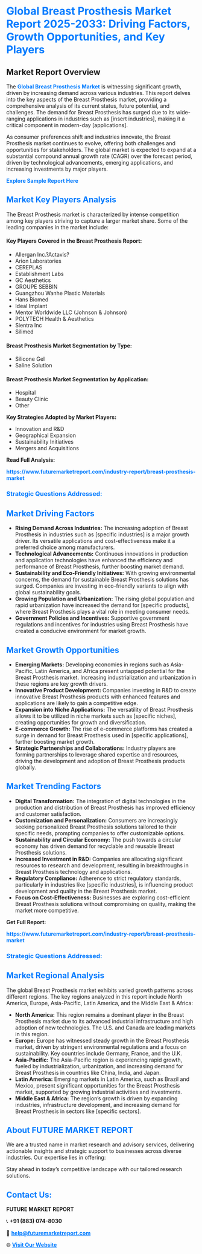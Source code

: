 <h1 style="color: #007BFF;">Global Breast Prosthesis Market Report 2025-2033: Driving Factors, Growth Opportunities, and Key Players</h1>

<section id="overview">
<h2>Market Report Overview</h2>
<p>The <a href="https://www.futuremarketreport.com/industry-report/breast-prosthesis-market" style="color: #007BFF; text-decoration: none;"><strong>Global Breast Prosthesis Market</strong></a> is witnessing significant growth, driven by increasing demand across various industries. This report delves into the key aspects of the Breast Prosthesis market, providing a comprehensive analysis of its current status, future potential, and challenges. The demand for Breast Prosthesis has surged due to its wide-ranging applications in industries such as [insert industries], making it a critical component in modern-day [applications].</p>
<p>As consumer preferences shift and industries innovate, the Breast Prosthesis market continues to evolve, offering both challenges and opportunities for stakeholders. The global market is expected to expand at a substantial compound annual growth rate (CAGR) over the forecast period, driven by technological advancements, emerging applications, and increasing investments by major players.</p>
</section>

<section id="overview">
<p><a href="https://www.futuremarketreport.com/request-sample/reportId=47269" style="color: #007BFF; text-decoration: none;"><strong>Explore Sample Report Here</strong></a></p>
</section>

<section id="key-players">
<h2 style="color: #007BFF;">Market Key Players Analysis</h2>
<p>The Breast Prosthesis market is characterized by intense competition among key players striving to capture a larger market share. Some of the leading companies in the market include:</p>
<h4>Key Players Covered in the Breast Prosthesis Report:</h4>
<ul><li>Allergan Inc.?Actavis?</li><li>Arion Laboratories</li><li>CEREPLAS</li><li>Establishment Labs</li><li>GC Aesthetics</li><li>GROUPE SEBBIN</li><li>Guangzhou Wanhe Plastic Materials</li><li>Hans Biomed</li><li>Ideal Implant</li><li>Mentor Worldwide LLC (Johnson &amp; Johnson)</li><li>POLYTECH Health &amp; Aesthetics</li><li>Sientra Inc</li><li>Silimed</li></ul>
<h4>Breast Prosthesis Market Segmentation by Type:</h4>
<ul><li>Silicone Gel</li><li>Saline Solution</li></ul>

<h4>Breast Prosthesis Market Segmentation by Application:</h4>
<ul><li>Hospital</li><li>Beauty Clinic</li><li>Other</li></ul>
<p><strong>Key Strategies Adopted by Market Players:</strong></p>
<ul>
<li>Innovation and R&D</li>
<li>Geographical Expansion</li>
<li>Sustainability Initiatives</li>
<li>Mergers and Acquisitions</li>
</ul>
</section>

<section>
<p><strong>Read Full Analysis: </strong></p><a href="https://www.futuremarketreport.com/industry-report/breast-prosthesis-market" style="color: #007BFF; text-decoration: none;"><strong>https://www.futuremarketreport.com/industry-report/breast-prosthesis-market</strong></a>
<h3 style="color: #007BFF;">Strategic Questions Addressed:</h3>
</section>

<section id="driving-factors">
<h2 style="color: #007BFF;">Market Driving Factors</h2>
<ul>
<li><strong>Rising Demand Across Industries:</strong> The increasing adoption of Breast Prosthesis in industries such as [specific industries] is a major growth driver. Its versatile applications and cost-effectiveness make it a preferred choice among manufacturers.</li>
<li><strong>Technological Advancements:</strong> Continuous innovations in production and application technologies have enhanced the efficiency and performance of Breast Prosthesis, further boosting market demand.</li>
<li><strong>Sustainability and Eco-Friendly Initiatives:</strong> With growing environmental concerns, the demand for sustainable Breast Prosthesis solutions has surged. Companies are investing in eco-friendly variants to align with global sustainability goals.</li>
<li><strong>Growing Population and Urbanization:</strong> The rising global population and rapid urbanization have increased the demand for [specific products], where Breast Prosthesis plays a vital role in meeting consumer needs.</li>
<li><strong>Government Policies and Incentives:</strong> Supportive government regulations and incentives for industries using Breast Prosthesis have created a conducive environment for market growth.</li>
</ul>
</section>

<section id="growth-opportunities">
<h2 style="color: #007BFF;">Market Growth Opportunities</h2>
<ul>
<li><strong>Emerging Markets:</strong> Developing economies in regions such as Asia-Pacific, Latin America, and Africa present untapped potential for the Breast Prosthesis market. Increasing industrialization and urbanization in these regions are key growth drivers.</li>
<li><strong>Innovative Product Development:</strong> Companies investing in R&D to create innovative Breast Prosthesis products with enhanced features and applications are likely to gain a competitive edge.</li>
<li><strong>Expansion into Niche Applications:</strong> The versatility of Breast Prosthesis allows it to be utilized in niche markets such as [specific niches], creating opportunities for growth and diversification.</li>
<li><strong>E-commerce Growth:</strong> The rise of e-commerce platforms has created a surge in demand for Breast Prosthesis used in [specific applications], further boosting market growth.</li>
<li><strong>Strategic Partnerships and Collaborations:</strong> Industry players are forming partnerships to leverage shared expertise and resources, driving the development and adoption of Breast Prosthesis products globally.</li>
</ul>
</section>

<section id="trending-factors">
<h2 style="color: #007BFF;">Market Trending Factors</h2>
<ul>
<li><strong>Digital Transformation:</strong> The integration of digital technologies in the production and distribution of Breast Prosthesis has improved efficiency and customer satisfaction.</li>
<li><strong>Customization and Personalization:</strong> Consumers are increasingly seeking personalized Breast Prosthesis solutions tailored to their specific needs, prompting companies to offer customizable options.</li>
<li><strong>Sustainability and Circular Economy:</strong> The push towards a circular economy has driven demand for recyclable and reusable Breast Prosthesis solutions.</li>
<li><strong>Increased Investment in R&D:</strong> Companies are allocating significant resources to research and development, resulting in breakthroughs in Breast Prosthesis technology and applications.</li>
<li><strong>Regulatory Compliance:</strong> Adherence to strict regulatory standards, particularly in industries like [specific industries], is influencing product development and quality in the Breast Prosthesis market.</li>
<li><strong>Focus on Cost-Effectiveness:</strong> Businesses are exploring cost-efficient Breast Prosthesis solutions without compromising on quality, making the market more competitive.</li>
</ul>
</section>

<section>
<p><strong>Get Full Report: </strong></p><a href="https://www.futuremarketreport.com/industry-report/breast-prosthesis-market" style="color: #007BFF; text-decoration: none;"><strong>https://www.futuremarketreport.com/industry-report/breast-prosthesis-market</strong></a>
<h3 style="color: #007BFF;">Strategic Questions Addressed:</h3>
</section>


<section id="regional-analysis">
<h2 style="color: #007BFF;">Market Regional Analysis</h2>
<p>The global Breast Prosthesis market exhibits varied growth patterns across different regions. The key regions analyzed in this report include North America, Europe, Asia-Pacific, Latin America, and the Middle East & Africa:</p>
<ul>
<li><strong>North America:</strong> This region remains a dominant player in the Breast Prosthesis market due to its advanced industrial infrastructure and high adoption of new technologies. The U.S. and Canada are leading markets in this region.</li>
<li><strong>Europe:</strong> Europe has witnessed steady growth in the Breast Prosthesis market, driven by stringent environmental regulations and a focus on sustainability. Key countries include Germany, France, and the U.K.</li>
<li><strong>Asia-Pacific:</strong> The Asia-Pacific region is experiencing rapid growth, fueled by industrialization, urbanization, and increasing demand for Breast Prosthesis in countries like China, India, and Japan.</li>
<li><strong>Latin America:</strong> Emerging markets in Latin America, such as Brazil and Mexico, present significant opportunities for the Breast Prosthesis market, supported by growing industrial activities and investments.</li>
<li><strong>Middle East & Africa:</strong> The region’s growth is driven by expanding industries, infrastructure development, and increasing demand for Breast Prosthesis in sectors like [specific sectors].</li>
</ul>
</section>

<footer>
<h2 style="color: #007BFF;">About FUTURE MARKET REPORT</h2>
<p>We are a trusted name in market research and advisory services, delivering actionable insights and strategic support to businesses across diverse industries. Our expertise lies in offering:</p>

<p>Stay ahead in today’s competitive landscape with our tailored research solutions.</p>

<h2 style="color: #007BFF;">Contact Us:</h2>
<p><strong>FUTURE MARKET REPORT</strong></p>
<p>📞 <strong>+91 (883) 074-8030</strong></p>
<p>📧 <strong><a href="mailto:help@futuremarketreport.com" style="color: #007BFF;">help@futuremarketreport.com</a></strong></p>
<p>🌐 <strong><a href="https://www.futuremarketreport.com/" style="color: #007BFF;">Visit Our Website</a></strong></p>
</footer>